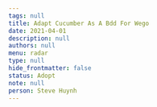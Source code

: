 ```yaml
---
tags: null
title: Adapt Cucumber As A Bdd For Wego
date: 2021-04-01
description: null
authors: null
menu: radar
type: null
hide_frontmatter: false
status: Adopt
note: null
person: Steve Huynh
---
```


